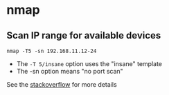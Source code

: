 # nmap
## Scan IP range for available devices
`nmap -T5 -sn 192.168.11.12-24`
- The `-T 5/insane` option uses the "insane" template
- The -sn option means "no port scan"

See the [stackoverflow](https://stackoverflow.com/questions/14038606/fastest-way-to-ping-a-network-range-and-return-responsive-hosts) for more details

